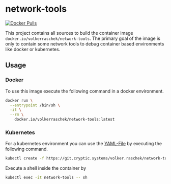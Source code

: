 # network-tools

[![Docker Pulls](https://img.shields.io/docker/pulls/volkerraschek/network-tools)](https://hub.docker.com/r/volkerraschek/network-tools)

This project contains all sources to build the container image
`docker.io/volkerraschek/network-tools`. The primary goal of the image is only
to contain some network tools to debug container based environments like docker
or kubernetes.

## Usage

### Docker

To use this image execute the following command in a docker environment.

```bash
docker run \
  --entrypoint /bin/sh \
  -it \
  --rm \
    docker.io/volkerraschek/network-tools:latest
```

### Kubernetes

For a kubernetes environment you can use the [YAML-File](network-tools.yaml) by
executing the following command.

```bash
kubectl create -f https://git.cryptic.systems/volker.raschek/network-tools/raw/branch/master/network-tools.yml
```

Execute a shell inside the container by

```bash
kubectl exec -it network-tools -- sh
```
